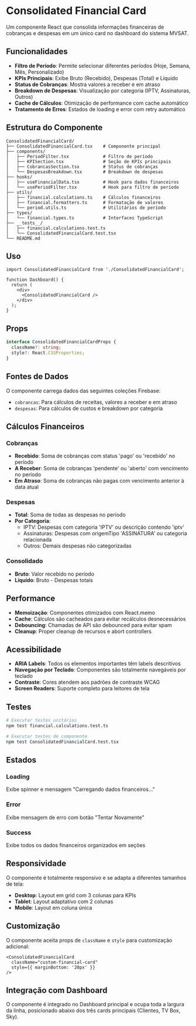 # Consolidated Financial Card

Um componente React que consolida informações financeiras de cobranças e despesas em um único card no dashboard do sistema MVSAT.

## Funcionalidades

- **Filtro de Período**: Permite selecionar diferentes períodos (Hoje, Semana, Mês, Personalizado)
- **KPIs Principais**: Exibe Bruto (Recebido), Despesas (Total) e Líquido
- **Status de Cobranças**: Mostra valores a receber e em atraso
- **Breakdown de Despesas**: Visualização por categoria (IPTV, Assinaturas, Outros)
- **Cache de Cálculos**: Otimização de performance com cache automático
- **Tratamento de Erros**: Estados de loading e error com retry automático

## Estrutura do Componente

```
ConsolidatedFinancialCard/
├── ConsolidatedFinancialCard.tsx    # Componente principal
├── components/
│   ├── PeriodFilter.tsx             # Filtro de período
│   ├── KPISection.tsx               # Seção de KPIs principais
│   ├── CobrancasSection.tsx         # Status de cobranças
│   └── DespesasBreakdown.tsx        # Breakdown de despesas
├── hooks/
│   ├── useFinancialData.tsx         # Hook para dados financeiros
│   └── usePeriodFilter.tsx          # Hook para filtro de período
├── utils/
│   ├── financial.calculations.ts    # Cálculos financeiros
│   ├── financial.formatters.ts      # Formatação de valores
│   └── period.utils.ts              # Utilitários de período
├── types/
│   └── financial.types.ts           # Interfaces TypeScript
├── __tests__/
│   ├── financial.calculations.test.ts
│   └── ConsolidatedFinancialCard.test.tsx
└── README.md
```

## Uso

```tsx
import ConsolidatedFinancialCard from './ConsolidatedFinancialCard';

function Dashboard() {
  return (
    <div>
      <ConsolidatedFinancialCard />
    </div>
  );
}
```

## Props

```typescript
interface ConsolidatedFinancialCardProps {
  className?: string;
  style?: React.CSSProperties;
}
```

## Fontes de Dados

O componente carrega dados das seguintes coleções Firebase:
- `cobrancas`: Para cálculos de receitas, valores a receber e em atraso
- `despesas`: Para cálculos de custos e breakdown por categoria

## Cálculos Financeiros

### Cobranças
- **Recebido**: Soma de cobranças com status 'pago' ou 'recebido' no período
- **A Receber**: Soma de cobranças 'pendente' ou 'aberto' com vencimento no período
- **Em Atraso**: Soma de cobranças não pagas com vencimento anterior à data atual

### Despesas
- **Total**: Soma de todas as despesas no período
- **Por Categoria**: 
  - IPTV: Despesas com categoria 'IPTV' ou descrição contendo 'iptv'
  - Assinaturas: Despesas com origemTipo 'ASSINATURA' ou categoria relacionada
  - Outros: Demais despesas não categorizadas

### Consolidado
- **Bruto**: Valor recebido no período
- **Líquido**: Bruto - Despesas totais

## Performance

- **Memoização**: Componentes otimizados com React.memo
- **Cache**: Cálculos são cacheados para evitar recálculos desnecessários
- **Debouncing**: Chamadas de API são debounced para evitar spam
- **Cleanup**: Proper cleanup de recursos e abort controllers

## Acessibilidade

- **ARIA Labels**: Todos os elementos importantes têm labels descritivos
- **Navegação por Teclado**: Componentes são totalmente navegáveis por teclado
- **Contraste**: Cores atendem aos padrões de contraste WCAG
- **Screen Readers**: Suporte completo para leitores de tela

## Testes

```bash
# Executar testes unitários
npm test financial.calculations.test.ts

# Executar testes de componente
npm test ConsolidatedFinancialCard.test.tsx
```

## Estados

### Loading
Exibe spinner e mensagem "Carregando dados financeiros..."

### Error
Exibe mensagem de erro com botão "Tentar Novamente"

### Success
Exibe todos os dados financeiros organizados em seções

## Responsividade

O componente é totalmente responsivo e se adapta a diferentes tamanhos de tela:
- **Desktop**: Layout em grid com 3 colunas para KPIs
- **Tablet**: Layout adaptativo com 2 colunas
- **Mobile**: Layout em coluna única

## Customização

O componente aceita props de `className` e `style` para customização adicional:

```tsx
<ConsolidatedFinancialCard 
  className="custom-financial-card"
  style={{ marginBottom: '20px' }}
/>
```

## Integração com Dashboard

O componente é integrado no Dashboard principal e ocupa toda a largura da linha, posicionado abaixo dos três cards principais (Clientes, TV Box, Sky).